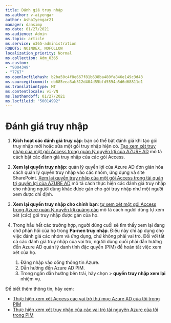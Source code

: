 ```yaml
---
title: Đánh giá truy nhập
ms.author: v-aiyengar
author: AshaIyengar21
manager: dansimp
ms.date: 01/27/2021
ms.audience: Admin
ms.topic: article
ms.service: o365-administration
ROBOTS: NOINDEX, NOFOLLOW
localization_priority: Normal
ms.collection: Adm_O365
ms.custom:
- "9004349"
- "7767"
ms.openlocfilehash: b2ba50c4f8e667f81b638ba480fa846e149c3d43
ms.sourcegitcommit: eb685eea3ab312d404d55bfd5594a5d6d68811d1
ms.translationtype: MT
ms.contentlocale: vi-VN
ms.lasthandoff: 01/27/2021
ms.locfileid: "50014992"
---
```

# <a name="access-reviews"></a>Đánh giá truy nhập

1. **Kích hoạt các đánh giá truy cập**: bạn có thể bật đánh giá khi tạo gói truy nhập mới hoặc sửa một gói truy nhập hiện có. [Tạo xem xét truy nhập của một gói Access trong quản lý quyền lợi của AZURE AD](https://docs.microsoft.com/azure/active-directory/governance/entitlement-management-access-reviews-create) mô tả cách bật các đánh giá truy nhập của các gói Access.

1. **Xem lại quyền truy nhập**: quản lý quyền lợi của Azure AD đơn giản hóa cách quản lý quyền truy nhập vào các nhóm, ứng dụng và site SharePoint. [Xem lại quyền truy nhập của một gói Access trong tài quản trị quyền lợi của AZURE AD](https://docs.microsoft.com/azure/active-directory/governance/entitlement-management-access-reviews-create) mô tả cách thực hiện các đánh giá truy nhập cho những người dùng khác được gán cho gói truy nhập như một người xem được chỉ định.

1. **Xem lại quyền truy nhập cho chính bạn**: [tự xem xét một gói Access trong Azure quản lý quyền lợi quảng cáo](https://docs.microsoft.com/azure/active-directory/governance/entitlement-management-access-reviews-self-review) mô tả cách người dùng tự xem xét (các) gói truy nhập được gán của họ.

1. Trong hầu hết các trường hợp, người dùng cuối sẽ tìm thấy xem lại đang chờ phản hồi của họ trong **Pa-nen truy nhập**. Điều này chỉ áp dụng cho việc đánh giá các nhóm và ứng dụng, chứ không phải vai trò. Đối với tất cả các đánh giá truy nhập của vai trò, người dùng cuối phải dẫn hướng đến Azure AD quản lý danh tính đặc quyền (PIM) để hoàn tất việc xem xét của họ.

    1. Đăng nhập vào cổng thông tin Azure.
    2. Dẫn hướng đến Azure AD PIM.
    3. Trong ngăn dẫn hướng bên trái, hãy chọn  >  **quyền truy nhập xem lại** nhiệm vụ.
    
Để biết thêm thông tin, hãy xem:

- [Thực hiện xem xét Access các vai trò thư mục Azure AD của tôi trong PIM ](https://docs.microsoft.com/azure/active-directory/privileged-identity-management/pim-how-to-perform-security-review/)
- [Thực hiện xem xét truy nhập của các vai trò tài nguyên Azure của tôi trong PIM](https://docs.microsoft.com/azure/active-directory/privileged-identity-management/pim-resource-roles-perform-access-review/)